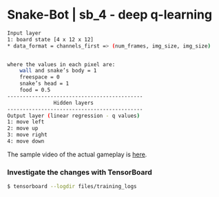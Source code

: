 # Snake-Bot |  sb_4 - deep q-learning

```bash
Input layer 
1: board state [4 x 12 x 12]
* data_format = channels_first => (num_frames, img_size, img_size)


where the values in each pixel are:
    wall and snake’s body = 1
    freespace = 0
    snake’s head = 1
    food = 0.5
--------------------------------------------
               Hidden layers
--------------------------------------------
Output layer (linear regression - q values)
1: move left 
2: move up
3: move right
4: move down
```

The sample video of the actual gameplay is [here](https://youtu.be/CT7K99dArhA).

### Investigate the changes with TensorBoard

```bash
$ tensorboard --logdir files/training_logs
```
